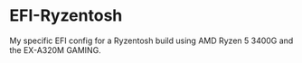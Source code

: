 # EFI-Ryzentosh
My specific EFI config for a Ryzentosh build using AMD Ryzen 5 3400G and the EX-A320M GAMING.
